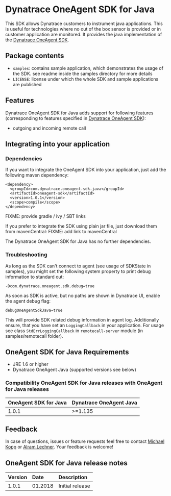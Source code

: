 # Dynatrace OneAgent SDK for Java

This SDK allows Dynatrace customers to instrument java applications. This is useful for technologies where no out of the box sensor
is provided or in customer application are monitored.
It provides the java implementation of the [Dynatrace OneAgent SDK](https://github.com/Dynatrace/OneAgent-SDK). 

## Package contents

- `samples`: contains sample application, which demonstrates the usage of the SDK. see readme inside the samples directory for more details
- `LICENSE`: license under which the whole SDK and sample applications are published

## Features
Dynatrace OneAgent SDK for Java adds support for following features (corresponding to features specified in [Dynatrace OneAgent SDK](https://github.com/Dynatrace/OneAgent-SDK)):
-  outgoing and incoming remote call

## Integrating into your application

### Dependencies
If you want to integrate the OneAgent SDK into your application, just add the following maven dependency:

	<dependency>
	  <groupId>com.dynatrace.oneagent.sdk.java</groupId>
	  <artifactId>oneagent-sdk</artifactId>
	  <version>1.0.1</version>
	  <scope>compile</scope>
	</dependency>

FIXME: provide gradle / ivy / SBT links 

If you prefer to integrate the SDK using plain jar file, just download them from mavenCentral: FIXME: add link to mavenCentral

The Dynatrace OneAgent SDK for Java has no further dependencies.

### Troubleshooting
As long as the SDK can't connect to agent (see usage of SDKState in samples), you might set the following system property to print debug information to standard out:
	
	-Dcom.dynatrace.oneagent.sdk.debug=true

As soon as SDK is active, but no paths are shown in Dynatrace UI, enable the agent debug flag:
	
	debugOneAgentSdkJava=true

This will provide SDK related debug information in agent log. Additionally ensure, that you have set an `LoggingCallback` in your application. For usage see class `StdErrLoggingCallback` in `remotecall-server` module (in samples/remotecall folder).

## OneAgent SDK for Java Requirements

- JRE 1.6 or higher
- Dynatrace OneAgent Java (supported versions see below)

### Compatibility OneAgent SDK for Java releases with OneAgent for Java releases
|OneAgent SDK for Java|Dynatrace OneAgent Java|
|:------|:--------|
|1.0.1  |>=1.135  |

## Feedback

In case of questions, issues or feature requests feel free to contact [Michael Kopp](https://github.com/mikopp) or [Alram Lechner](https://github.com/AlramLechnerDynatrace). Your feedback is welcome!


## OneAgent SDK for Java release notes
|Version|Date|Description|
|:------|:----------|:------------------|
|1.0.1  |01.2018    |Initial release    |
